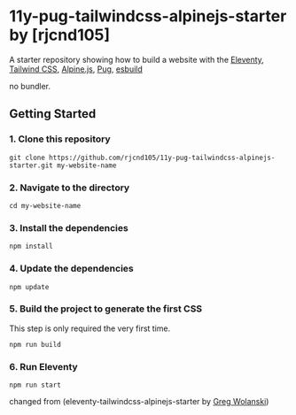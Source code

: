# 11y-pug-tailwindcss-alpinejs-starter by [rjcnd105]

A starter repository showing how to build a website with the 
[Eleventy](https://www.11ty.dev), 
[Tailwind CSS](https://tailwindcss.com),
[Alpine.js](https://github.com/alpinejs/alpine),
[Pug](https://pugjs.org/language/attributes.html),
[esbuild](https://esbuild.github.io/)

no bundler.


## Getting Started

### 1. Clone this repository

```
git clone https://github.com/rjcnd105/11y-pug-tailwindcss-alpinejs-starter.git my-website-name
```

### 2. Navigate to the directory

```
cd my-website-name
```

### 3. Install the dependencies

```
npm install
```

### 4. Update the dependencies

```
npm update
```

### 5. Build the project to generate the first CSS

This step is only required the very first time.

```
npm run build
```

### 6. Run Eleventy

```
npm run start
```



changed from (eleventy-tailwindcss-alpinejs-starter by [Greg Wolanski](https://gregwolanski.com))


